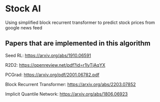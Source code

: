 
# Stock AI


Using simplified block recurrent transformer to predict stock prices from google news feed


## Papers that are implemented in this algorithm


Seed RL: https://arxiv.org/abs/1910.06591

R2D2: https://openreview.net/pdf?id=r1lyTjAqYX

PCGrad:  https://arxiv.org/pdf/2001.06782.pdf

Block Recurrent Transformer: https://arxiv.org/abs/2203.07852

Implicit Quantile Network: https://arxiv.org/abs/1806.06923

